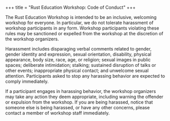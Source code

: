+++
title = "Rust Education Workshop: Code of Conduct"
+++

The Rust Education Workshop is intended to be an inclusive,
welcoming workshop for everyone. In particular, we do not
tolerate harassment of workshop participants in any form.
Workshop participants violating these rules may be
sanctioned or expelled from the workshop at the discretion
of the workshop organizers.

Harassment includes disparaging verbal comments related to
gender, gender identity and expression, sexual orientation,
disability, physical appearance, body size, race, age, or
religion; sexual images in public spaces; deliberate
intimidation; stalking; sustained disruption of talks or
other events; inappropriate physical contact; and unwelcome
sexual attention. Participants asked to stop any harassing
behavior are expected to comply immediately.

If a participant engages in harassing behavior, the workshop
organizers may take any action they deem appropriate,
including warning the offender or expulsion from the
workshop. If you are being harassed, notice that someone
else is being harassed, or have any other concerns, please
contact a member of workshop staff immediately.
